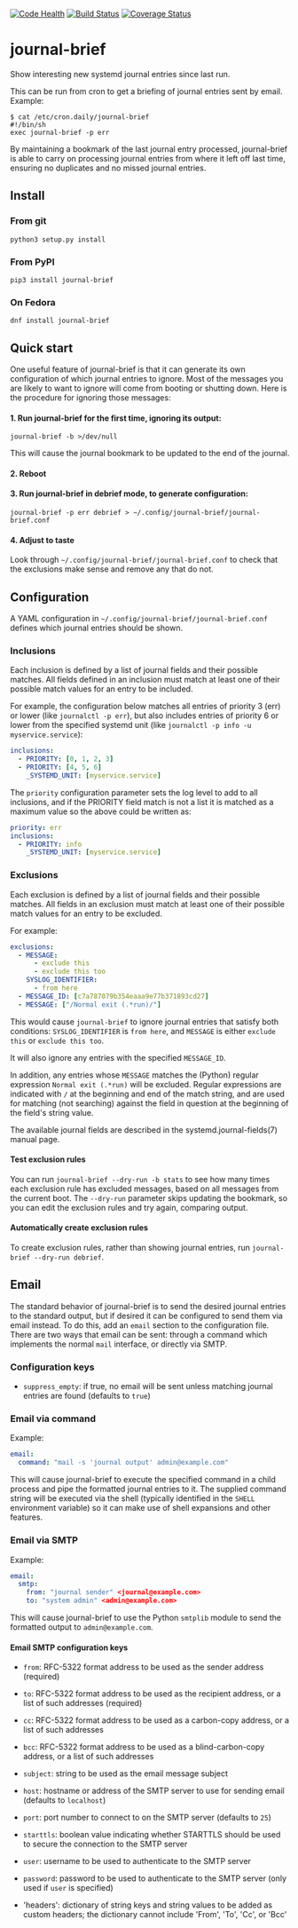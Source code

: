 [![Code Health](https://landscape.io/github/twaugh/journal-brief/master/landscape.svg?style=flat)](https://landscape.io/github/twaugh/journal-brief/master)
[![Build Status](https://travis-ci.org/twaugh/journal-brief.svg?branch=master)](https://travis-ci.org/twaugh/journal-brief) 
[![Coverage Status](https://coveralls.io/repos/twaugh/journal-brief/badge.svg?branch=master&service=github)](https://coveralls.io/github/twaugh/journal-brief?branch=master)

# journal-brief
Show interesting new systemd journal entries since last run.

This can be run from cron to get a briefing of journal entries sent by
email.  Example:

```
$ cat /etc/cron.daily/journal-brief
#!/bin/sh
exec journal-brief -p err
```

By maintaining a bookmark of the last journal entry processed,
journal-brief is able to carry on processing journal entries from
where it left off last time, ensuring no duplicates and no missed
journal entries.

## Install

### From git
```
python3 setup.py install
```

### From PyPI
```
pip3 install journal-brief
```

### On Fedora
```
dnf install journal-brief
```

## Quick start

One useful feature of journal-brief is that it can generate its own
configuration of which journal entries to ignore. Most of the messages
you are likely to want to ignore will come from booting or shutting
down. Here is the procedure for ignoring those messages:

#### 1. Run journal-brief for the first time, ignoring its output:

```
journal-brief -b >/dev/null
```

This will cause the journal bookmark to be updated to the end of the
journal.

#### 2. Reboot

#### 3. Run journal-brief in debrief mode, to generate configuration:

```
journal-brief -p err debrief > ~/.config/journal-brief/journal-brief.conf
```

#### 4. Adjust to taste

Look through `~/.config/journal-brief/journal-brief.conf` to check
that the exclusions make sense and remove any that do not.

## Configuration

A YAML configuration in `~/.config/journal-brief/journal-brief.conf`
defines which journal entries should be shown.

### Inclusions

Each inclusion is defined by a list of journal fields and their
possible matches. All fields defined in an inclusion must match at
least one of their possible match values for an entry to be included.

For example, the configuration below matches all entries of priority 3
(err) or lower (like `journalctl -p err`), but also includes entries
of priority 6 or lower from the specified systemd unit (like
`journalctl -p info -u myservice.service`):

```yaml
inclusions:
  - PRIORITY: [0, 1, 2, 3]
  - PRIORITY: [4, 5, 6]
    _SYSTEMD_UNIT: [myservice.service]
```

The `priority` configuration parameter sets the log level to add to
all inclusions, and if the PRIORITY field match is not a list it is
matched as a maximum value so the above could be written as:

```yaml
priority: err
inclusions:
  - PRIORITY: info
    _SYSTEMD_UNIT: [myservice.service]
```

### Exclusions

Each exclusion is defined by a list of journal fields and their
possible matches. All fields in an exclusion must match at least one
of their possible match values for an entry to be excluded.

For example:

```yaml
exclusions:
  - MESSAGE:
      - exclude this
      - exclude this too
    SYSLOG_IDENTIFIER:
      - from here
  - MESSAGE_ID: [c7a787079b354eaaa9e77b371893cd27]
  - MESSAGE: ["/Normal exit (.*run)/"]
```

This would cause `journal-brief` to ignore journal entries that
satisfy both conditions: `SYSLOG_IDENTIFIER` is `from here`, and
`MESSAGE` is either `exclude this` or `exclude this too`.

It will also ignore any entries with the specified `MESSAGE_ID`.

In addition, any entries whose `MESSAGE` matches the (Python) regular
expression `Normal exit (.*run)` will be excluded. Regular expressions
are indicated with `/` at the beginning and end of the match string,
and are used for matching (not searching) against the field in
question at the beginning of the field's string value.

The available journal fields are described in the
systemd.journal-fields(7) manual page.

#### Test exclusion rules

You can run `journal-brief --dry-run -b stats` to see how many times
each exclusion rule has excluded messages, based on all messages from
the current boot. The `--dry-run` parameter skips updating the
bookmark, so you can edit the exclusion rules and try again, comparing
output.

#### Automatically create exclusion rules

To create exclusion rules, rather than showing journal entries, run
`journal-brief --dry-run debrief`.

## Email

The standard behavior of journal-brief is to send the desired journal
entries to the standard output, but if desired it can be configured to
send them via email instead. To do this, add an `email` section to the
configuration file. There are two ways that email can be sent: through
a command which implements the normal `mail` interface, or directly
via SMTP.

### Configuration keys

* `suppress_empty`: if true, no email will be sent unless matching journal
entries are found (defaults to `true`)

### Email via command

Example:
```yaml
email:
  command: "mail -s 'journal output' admin@example.com"
```

This will cause journal-brief to execute the specified command in a
child process and pipe the formatted journal entries to it. The supplied
command string will be executed via the shell (typically identified in the
`SHELL` environment variable) so it can make use of shell expansions and
other features.

### Email via SMTP

Example:
```yaml
email:
  smtp:
    from: "journal sender" <journal@example.com>
    to: "system admin" <admin@example.com>
```

This will cause journal-brief to use the Python `smtplib` module to send
the formatted output to `admin@example.com`.

#### Email SMTP configuration keys

* `from`: RFC-5322 format address to be used as the sender address (required)

* `to`: RFC-5322 format address to be used as the recipient address, or a list
of such addresses (required)

* `cc`: RFC-5322 format address to be used as a carbon-copy address,
or a list of such addresses

* `bcc`: RFC-5322 format address to be used as a blind-carbon-copy address,
or a list of such addresses

* `subject`: string to be used as the email message subject

* `host`: hostname or address of the SMTP server to use for sending email
(defaults to `localhost`)

* `port`: port number to connect to on the SMTP server (defaults to `25`)

* `starttls`: boolean value indicating whether STARTTLS should be used to
secure the connection to the SMTP server

* `user`: username to be used to authenticate to the SMTP server

* `password`: password to be used to authenticate to the SMTP server (only
used if `user` is specified)

* 'headers': dictionary of string keys and string values to be added as
custom headers; the dictionary cannot include 'From', 'To', 'Cc', or 'Bcc'
